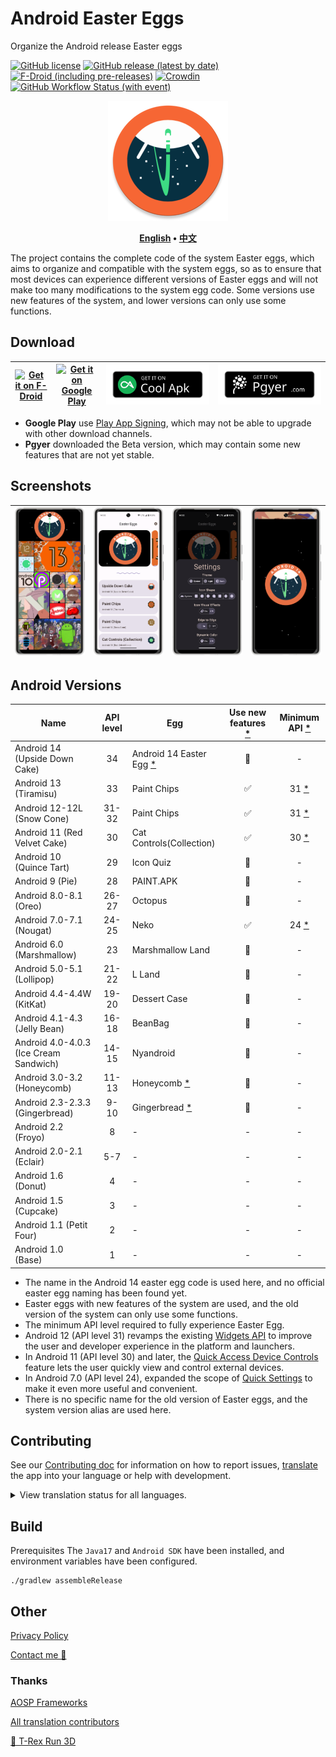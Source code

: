 # Android Easter Eggs

Organize the Android release Easter eggs

[![GitHub license](https://img.shields.io/github/license/hushenghao/AndroidEasterEggs?logo=apache)](https://github.com/hushenghao/AndroidEasterEggs/blob/master/LICENSE)
[![GitHub release (latest by date)](https://img.shields.io/github/v/release/hushenghao/AndroidEasterEggs?logo=github)](https://github.com/hushenghao/AndroidEasterEggs/releases)
[![F-Droid (including pre-releases)](https://img.shields.io/f-droid/v/com.dede.android_eggs?logo=fdroid)](https://f-droid.org/packages/com.dede.android_eggs)
[![Crowdin](https://badges.crowdin.net/easter-eggs/localized.svg)](https://crowdin.com/project/easter-eggs)
[![GitHub Workflow Status (with event)](https://img.shields.io/github/actions/workflow/status/hushenghao/AndroidEasterEggs/buildRelease.yml?logo=githubactions&logoColor=white)](https://github.com/hushenghao/AndroidEasterEggs/actions/workflows/buildRelease.yml)

<div align="center">

![logo](assets/image/ic_launcher_round.png)

**[English](./README.md) • [中文](./README_zh.md)**

</div>

The project contains the complete code of the system Easter eggs, which aims to organize and compatible with the system eggs, so as to ensure that most devices can experience different versions of Easter eggs and will not make too many modifications to the system egg code. Some versions use new features of the system, and lower versions can only use some functions.

## Download

| [![Get it on F-Droid](https://fdroid.gitlab.io/artwork/badge/get-it-on.svg)](https://f-droid.org/packages/com.dede.android_eggs) | [![Get it on Google Play](https://play.google.com/intl/en_us/badges/static/images/badges/en_badge_web_generic.png)](https://play.google.com/store/apps/details?id=com.dede.android_eggs&utm_source=Github&pcampaignid=pcampaignidMKT-Other-global-all-co-prtnr-py-PartBadge-Mar2515-1) | [![Get it on CoolApk](assets/image/badge_coolapk-en.svg)](https://www.coolapk.com/apk/com.dede.android_eggs) | [![Beta](assets/image/badge_pgyer.svg)](https://www.pgyer.com/eggs) |
|----------------------------------------------------------------------------------------------------------------------------------|----------------------------------------------------------------------------------------------------------------------------------------------------------------------------------------------------------------------------------------------------------------------------------------|--------------------------------------------------------------------------------------------------------------|---------------------------------------------------------------------|

* **Google Play** use [Play App Signing](https://support.google.com/googleplay/android-developer/answer/9842756), which may not be able to upgrade with other download channels.
* **Pgyer** downloaded the Beta version, which may contain some new features that are not yet stable.

## Screenshots

| ![](./fastlane/metadata/android/en-US/images/phoneScreenshots/1.png) | ![](./fastlane/metadata/android/en-US/images/phoneScreenshots/2.png) | ![](./fastlane/metadata/android/en-US/images/phoneScreenshots/3.png) | ![](./fastlane/metadata/android/en-US/images/phoneScreenshots/4.png) |
|----------------------------------------------------------------------|----------------------------------------------------------------------|----------------------------------------------------------------------|----------------------------------------------------------------------|

## Android Versions
| Name                                   | API level | Egg                                        | Use new features [*](#id_new_features) | Minimum API [*](#id_full_egg_mini_api) |
|----------------------------------------|:---------:|--------------------------------------------|:--------------------------------------:|:--------------------------------------:|
| Android 14 (Upside Down Cake)          |    34     | Android 14 Easter Egg [*](#id_14_egg_name) |                   🚫                   |                   -                    |
| Android 13 (Tiramisu)                  |    33     | Paint Chips                                |                   ✅                    |         31 [*](#id_android12)          |
| Android 12-12L (Snow Cone)             |   31-32   | Paint Chips                                |                   ✅                    |         31 [*](#id_android12)          |
| Android 11 (Red Velvet Cake)           |    30     | Cat Controls(Collection)                   |                   ✅                    |         30 [*](#id_android11)          |
| Android 10 (Quince Tart)               |    29     | Icon Quiz                                  |                   🚫                   |                   -                    |
| Android 9 (Pie)                        |    28     | PAINT.APK                                  |                   🚫                   |                   -                    |
| Android 8.0-8.1 (Oreo)                 |   26-27   | Octopus                                    |                   🚫                   |                   -                    |
| Android 7.0-7.1 (Nougat)               |   24-25   | Neko                                       |                   ✅                    |          24 [*](#id_android7)          |
| Android 6.0 (Marshmallow)              |    23     | Marshmallow Land                           |                   🚫                   |                   -                    |
| Android 5.0-5.1 (Lollipop)             |   21-22   | L Land                                     |                   🚫                   |                   -                    |
| Android 4.4-4.4W (KitKat)              |   19-20   | Dessert Case                               |                   🚫                   |                   -                    |
| Android 4.1-4.3 (Jelly Bean)           |   16-18   | BeanBag                                    |                   🚫                   |                   -                    |
| Android 4.0-4.0.3 (Ice Cream Sandwich) |   14-15   | Nyandroid                                  |                   🚫                   |                   -                    |
| Android 3.0-3.2 (Honeycomb)            |   11-13   | Honeycomb [*](#id_egg_name)                |                   🚫                   |                   -                    |
| Android 2.3-2.3.3 (Gingerbread)        |   9-10    | Gingerbread [*](#id_egg_name)              |                   🚫                   |                   -                    |
| Android 2.2 (Froyo)                    |     8     | -                                          |                   -                    |                   -                    |
| Android 2.0-2.1 (Eclair)               |    5-7    | -                                          |                   -                    |                   -                    |
| Android 1.6 (Donut)                    |     4     | -                                          |                   -                    |                   -                    |
| Android 1.5 (Cupcake)                  |     3     | -                                          |                   -                    |                   -                    |
| Android 1.1 (Petit Four)               |     2     | -                                          |                   -                    |                   -                    |
| Android 1.0 (Base)                     |     1     | -                                          |                   -                    |                   -                    |

* <span id='id_14_egg_name'>The name in the Android 14 easter egg code is used here, and no official easter egg naming has been found yet.</span>
* <span id='id_new_features'>Easter eggs with new features of the system are used, and the old version of the system can only use some functions.</span>
* <span id='id_full_egg_mini_api'>The minimum API level required to fully experience Easter Egg.</span>
* <span id='id_android12'>Android 12 (API level 31) revamps the existing [Widgets API](https://developer.android.com/about/versions/12/features/widgets) to improve the user and developer experience in the platform and launchers.</span>
* <span id='id_android11'>In Android 11 (API level 30) and later, the [Quick Access Device Controls](https://developer.android.com/develop/ui/views/device-control) feature lets the user quickly view and control external devices.</span>
* <span id='id_android7'>In Android 7.0 (API level 24), expanded the scope of [Quick Settings](https://developer.android.com/about/versions/nougat/android-7.0#tile_api) to make it even more useful and convenient.</span>
* <span id='id_egg_name'>There is no specific name for the old version of Easter eggs, and the system version alias are used here.</span>

## Contributing

See our [Contributing doc](.github/CONTRIBUTING.md) for information on how to report issues, [translate](https://crowdin.com/project/easter-eggs) the app into your language or help with development.

<details>
<summary>View translation status for all languages.</summary>

[![](script/crowdin/crowdin_project_progress.svg)](https://crowdin.com/project/easter-eggs)

</details>

## Build

Prerequisites The `Java17` and `Android SDK` have been installed, and environment variables have been configured.

```shell
./gradlew assembleRelease
```

## Other

[Privacy Policy](https://github.com/hushenghao/AndroidEasterEggs/wiki/Privacy-policy)

[Contact me 📧](mailto:dede.hu@qq.com)

### Thanks

[AOSP Frameworks](https://github.com/aosp-mirror/platform_frameworks_base)

[All translation contributors](https://crowdin.com/project/easter-eggs/members)

[🦖 T-Rex Run 3D](https://github.com/Priler/dino3d)
